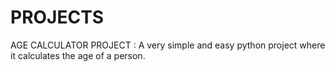 # PROJECTS
AGE CALCULATOR PROJECT :  A very simple and easy python project where it calculates the age of a person.
